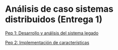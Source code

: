 # Análisis de caso sistemas distribuidos (Entrega 1)

[Pep 1: Desarrollo y análisis del sistema legado](https://github.com/Taekleee/distribuidos-catedra/wiki/Pep-1)

[Pep 2: Implementación de características](https://github.com/Taekleee/distribuidos-catedra/wiki/Pep-2)

